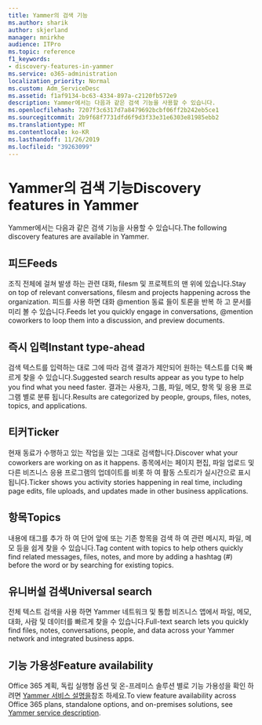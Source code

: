 ```yaml
---
title: Yammer의 검색 기능
ms.author: sharik
author: skjerland
manager: mnirkhe
audience: ITPro
ms.topic: reference
f1_keywords:
- discovery-features-in-yammer
ms.service: o365-administration
localization_priority: Normal
ms.custom: Adm_ServiceDesc
ms.assetid: f1af9134-bc63-4334-897a-c2120fb572e9
description: Yammer에서는 다음과 같은 검색 기능을 사용할 수 있습니다.
ms.openlocfilehash: 7207f3c6317d7a8479692bcbf06ff2b242eb5ce1
ms.sourcegitcommit: 2b9f68f7731dfd6f9d3f33e31e6303e81985ebb2
ms.translationtype: MT
ms.contentlocale: ko-KR
ms.lasthandoff: 11/26/2019
ms.locfileid: "39263099"
---
```

# <a name="discovery-features-in-yammer"></a><span data-ttu-id="dc973-103">Yammer의 검색 기능</span><span class="sxs-lookup"><span data-stu-id="dc973-103">Discovery features in Yammer</span></span>

<span data-ttu-id="dc973-104">Yammer에서는 다음과 같은 검색 기능을 사용할 수 있습니다.</span><span class="sxs-lookup"><span data-stu-id="dc973-104">The following discovery features are available in Yammer.</span></span>
  
## <a name="feeds"></a><span data-ttu-id="dc973-105">피드</span><span class="sxs-lookup"><span data-stu-id="dc973-105">Feeds</span></span>

<span data-ttu-id="dc973-106">조직 전체에 걸쳐 발생 하는 관련 대화, filesm 및 프로젝트의 맨 위에 있습니다.</span><span class="sxs-lookup"><span data-stu-id="dc973-106">Stay on top of relevant conversations, filesm and projects happening across the organization.</span></span> <span data-ttu-id="dc973-107">피드를 사용 하면 대화 @mention 동료 들이 토론을 반복 하 고 문서를 미리 볼 수 있습니다.</span><span class="sxs-lookup"><span data-stu-id="dc973-107">Feeds let you quickly engage in conversations, @mention coworkers to loop them into a discussion, and preview documents.</span></span>

## <a name="instant-type-ahead"></a><span data-ttu-id="dc973-108">즉시 입력</span><span class="sxs-lookup"><span data-stu-id="dc973-108">Instant type-ahead</span></span>

<span data-ttu-id="dc973-109">검색 텍스트를 입력하는 대로 그에 따라 검색 결과가 제안되어 원하는 텍스트를 더욱 빠르게 찾을 수 있습니다.</span><span class="sxs-lookup"><span data-stu-id="dc973-109">Suggested search results appear as you type to help you find what you need faster.</span></span> <span data-ttu-id="dc973-110">결과는 사용자, 그룹, 파일, 메모, 항목 및 응용 프로그램 별로 분류 됩니다.</span><span class="sxs-lookup"><span data-stu-id="dc973-110">Results are categorized by people, groups, files, notes, topics, and applications.</span></span>
    
## <a name="ticker"></a><span data-ttu-id="dc973-111">티커</span><span class="sxs-lookup"><span data-stu-id="dc973-111">Ticker</span></span>

<span data-ttu-id="dc973-112">현재 동료가 수행하고 있는 작업을 있는 그대로 검색합니다.</span><span class="sxs-lookup"><span data-stu-id="dc973-112">Discover what your coworkers are working on as it happens.</span></span> <span data-ttu-id="dc973-113">종목에서는 페이지 편집, 파일 업로드 및 다른 비즈니스 응용 프로그램의 업데이트를 비롯 하 여 활동 스토리가 실시간으로 표시 됩니다.</span><span class="sxs-lookup"><span data-stu-id="dc973-113">Ticker shows you activity stories happening in real time, including page edits, file uploads, and updates made in other business applications.</span></span>
  
## <a name="topics"></a><span data-ttu-id="dc973-114">항목</span><span class="sxs-lookup"><span data-stu-id="dc973-114">Topics</span></span>

<span data-ttu-id="dc973-115">내용에 태그를 추가 하 여 단어 앞에 또는 기존 항목을 검색 하 여 관련 메시지, 파일, 메모 등을 쉽게 찾을 수 있습니다.</span><span class="sxs-lookup"><span data-stu-id="dc973-115">Tag content with topics to help others quickly find related messages, files, notes, and more by adding a hashtag (#) before the word or by searching for existing topics.</span></span>
  
## <a name="universal-search"></a><span data-ttu-id="dc973-116">유니버설 검색</span><span class="sxs-lookup"><span data-stu-id="dc973-116">Universal search</span></span>

<span data-ttu-id="dc973-117">전체 텍스트 검색을 사용 하면 Yammer 네트워크 및 통합 비즈니스 앱에서 파일, 메모, 대화, 사람 및 데이터를 빠르게 찾을 수 있습니다.</span><span class="sxs-lookup"><span data-stu-id="dc973-117">Full-text search lets you quickly find files, notes, conversations, people, and data across your Yammer network and integrated business apps.</span></span>
  
## <a name="feature-availability"></a><span data-ttu-id="dc973-118">기능 가용성</span><span class="sxs-lookup"><span data-stu-id="dc973-118">Feature availability</span></span>

<span data-ttu-id="dc973-119">Office 365 계획, 독립 실행형 옵션 및 온-프레미스 솔루션 별로 기능 가용성을 확인 하려면 [Yammer 서비스 설명을](yammer-service-description.md)참조 하세요.</span><span class="sxs-lookup"><span data-stu-id="dc973-119">To view feature availability across Office 365 plans, standalone options, and on-premises solutions, see [Yammer service description](yammer-service-description.md).</span></span>
  
  

